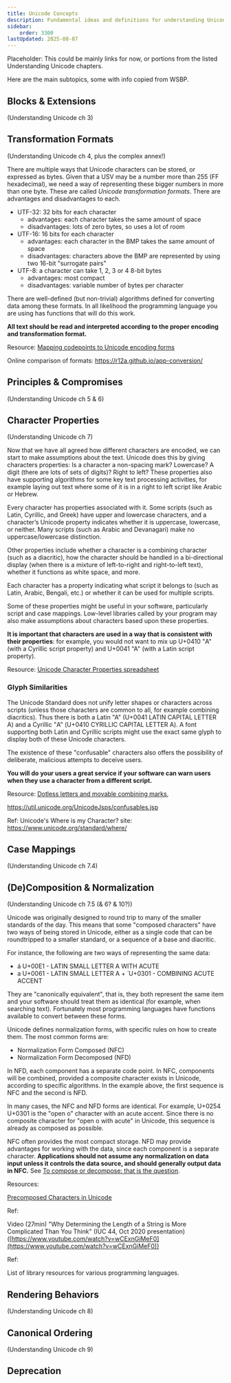 ```yaml
---
title: Unicode Concepts
description: Fundamental ideas and definitions for understanding Unicode
sidebar:
    order: 3300
lastUpdated: 2025-08-07
---
```


Placeholder: This could be mainly links for now, or portions from the listed Understanding Unicode chapters. 

Here are the main subtopics, some with info copied from WSBP.

## Blocks & Extensions

(Understanding Unicode ch 3)

## Transformation Formats

(Understanding Unicode ch 4, plus the complex annex!)

There are multiple ways that Unicode characters can be stored, or expressed as bytes. Given that a USV may be a number more than 255 (FF hexadecimal), we need a way of representing these bigger numbers in more than one byte. These are called *Unicode transformation formats*. There are advantages and disadvantages to each.

- UTF-32: 32 bits for each character
    - advantages: each character takes the same amount of space
    - disadvantages: lots of zero bytes, so uses a lot of room
- UTF-16: 16 bits for each character
    - advantages: each character in the BMP takes the same amount of space
    - disadvantages: characters above the BMP are represented by using two 16-bit "surrogate pairs"
- UTF-8: a character can take 1, 2, 3 or 4 8-bit bytes
    - advantages: most compact
    - disadvantages: variable number of bytes per character

There are well-defined (but non-trivial) algorithms defined for converting data among these formats. In all likelihood the programming language you are using has functions that will do this work.

**All text should be read and interpreted according to the proper encoding and transformation format.**

Resource: [Mapping codepoints to Unicode encoding forms](https://scriptsource.org/source/wynmmq6u9w)

Online comparison of formats: https://r12a.github.io/app-conversion/

## Principles & Compromises

(Understanding Unicode ch 5 & 6)

## Character Properties

(Understanding Unicode ch 7)

Now that we have all agreed how different characters are encoded, we can start to make assumptions about the text. Unicode does this by giving characters properties: Is a character a non-spacing mark? Lowercase? A digit (there are lots of sets of digits)? Right to left? These properties also have supporting algorithms for some key text processing activities, for example laying out text where some of it is in a right to left script like Arabic or Hebrew.

Every character has properties associated with it. Some scripts (such as Latin, Cyrillic, and Greek) have upper and lowercase characters, and a character’s Unicode property indicates whether it is uppercase, lowercase, or neither. Many scripts (such as Arabic and Devanagari) make no uppercase/lowercase distinction.

Other properties include whether a character is a combining character (such as a diacritic), how the character should be handled in a bi-directional display (when there is a mixture of left-to-right and right-to-left text), whether it functions as white space, and more.

Each character has a property indicating what script it belongs to (such as Latin, Arabic, Bengali, etc.) or whether it can be used for multiple scripts.

Some of these properties might be useful in your software, particularly script and case mappings. Low-level libraries called by your program may also make assumptions about characters based upon these properties. 

**It is important that characters are used in a way that is consistent with their properties**: for example, you would not want to mix up U+0410 "А" (with a Cyrillic script property) and U+0041 "A" (with a Latin script property).

Resource: [Unicode Character Properties spreadsheet](https://github.com/silnrsi/unicode-resources/tree/main/ucd-spreadsheet)

### Glyph Similarities

The Unicode Standard does not unify letter shapes or characters across scripts (unless those characters are common to all, for example combining diacritics). Thus there is both a Latin "A" (U+0041 LATIN CAPITAL LETTER A) and a Cyrillic "А" (U+0410 CYRILLIC CAPITAL LETTER A). A font supporting both Latin and Cyrillic scripts might use the exact same glyph to display both of these Unicode characters. 

The existence of these "confusable" characters also offers the possibility of deliberate, malicious attempts to deceive users. 

**You will do your users a great service if your software can warn users when they use a character from a different script.**

Resource: [Dotless letters and movable combining marks](https://scriptsource.org/entry/k3fmzy7abd), 

https://util.unicode.org/UnicodeJsps/confusables.jsp

Ref: Unicode's Where is my Character? site: https://www.unicode.org/standard/where/

## Case Mappings

(Understanding Unicode ch 7.4)

## (De)Composition & Normalization

(Understanding Unicode ch 7.5 (& 6? & 10?))

Unicode was originally designed to round trip to many of the smaller standards of the day. This means that some "composed characters" have two ways of being stored in Unicode, either as a single code that can be roundtripped to a smaller standard, or a sequence of a base and diacritic.

For instance, the following are two ways of representing the same data:

- á U+00E1 - LATIN SMALL LETTER A WITH ACUTE
- a U+0061 - LATIN SMALL LETTER A  +  ́ U+0301 - COMBINING ACUTE ACCENT

They are "canonically equivalent", that is, they both represent the same item and your software should treat them as identical (for example, when searching text). Fortunately most programming languages have functions available to convert between these forms.

Unicode defines normalization forms, with specific rules on how to create them. The most common forms are:

* Normalization Form Composed (NFC)
* Normalization Form Decomposed (NFD)

In NFD, each component has a separate code point. In NFC, components will be combined, provided a composite character exists in Unicode, according to specific algorithms. In the example above, the first sequence is NFC and the second is NFD. 

In many cases, the NFC and NFD forms are identical. For example, U+0254 U+0301 is the "open o" character with an acute accent. Since there is no composite character for "open o with acute" in Unicode, this sequence is already as composed as possible.

NFC often provides the most compact storage. NFD may provide advantages for working with the data, since each component is a separate character. **Applications should not assume any normalization on data input unless it controls the data source, and should generally output data in NFC.** See [To compose or decompose: that is the question](https://scripts.sil.org/cms/scripts/page.php?id=nfc_vs_nfd&site_id=nrsi).

Resources:

[Precomposed Characters in Unicode](https://scriptsource.org/entry/r8cbwvep6z)

Ref: 

Video (27min) "Why Determining the Length of a String is More Complicated Than You Think" (IUC 44, Oct 2020 presentation) ([https://www.youtube.com/watch?v=wCExnGiMeF0](https://www.youtube.com/watch?v=wCExnGiMeF0))

Ref:

List of library resources for various programming languages.

## Rendering Behaviors

(Understanding Unicode ch 8)

## Canonical Ordering

(Understanding Unicode ch 9)

## Deprecation			

